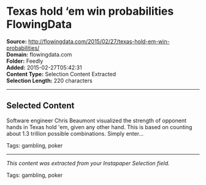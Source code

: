 # Texas hold ‘em win probabilities FlowingData

**Source:** http://flowingdata.com/2015/02/27/texas-hold-em-win-probabilities/  
**Domain:** flowingdata.com  
**Folder:** Feedly  
**Added:** 2015-02-27T05:42:31  
**Content Type:** Selection Content Extracted  
**Selection Length:** 220 characters  


---

## Selected Content

Software engineer Chris Beaumont visualized the strength of opponent hands in Texas hold 'em, given any other hand. This is based on counting about 1.3 trillion possible combinations. Simply enter…

Tags: gambling, poker

---

*This content was extracted from your Instapaper Selection field.*

Tags: gambling, poker
